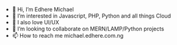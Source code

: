 - 👋 Hi, I’m Edhere Michael
- 👀 I’m interested in Javascript, PHP, Python and all things Cloud
- 🌱 I also love UI/UX
- 💞️ I’m looking to collaborate on MERN/LAMP/Python projects
- 📫 How to reach me michael.edhere.com.ng
